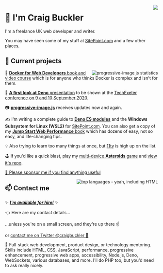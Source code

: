 <a href="https://github.com/craigbuckler/"><img src="https://github-readme-stats.vercel.app/api?username=craigbuckler&show_icons=true&count_private=true" align="right" /></a>

# 👋 I'm Craig Buckler

I'm a freelance UK web developer and writer.

You may have seen some of my stuff at [SitePoint.com](https://www.sitepoint.com/author/craig-buckler) and a few other places.


## 🚧 Current projects

<a href="https://github.com/craigbuckler/progressive-image.js"><img src="https://github-readme-stats.vercel.app/api/pin/?username=craigbuckler&repo=progressive-image.js" alt="progressive-image.js statistics" align="right"></a>

🐳 [**Docker for Web Developers** book and video course](https://dockerwebdev.com/) which is for anyone who thinks Docker is complex and isn't for them.

🦕 [**A first look at Deno** presentation](https://conference.techexeter.uk/speakers/craig-buckler.html) to be shown at the [TechExeter conference on 9 and 10 September 2020](https://conference.techexeter.uk/).

📷 [**progressive-image.js**](https://github.com/craigbuckler/progressive-image.js) receives updates now and again.

✍️ I'm writing a complete guide to [**Deno ES modules**](https://www.sitepoint.com/deno-module-system-a-beginners-guide/) and the **Windows Subsystem for Linux (WSL2)** for [SitePoint.com](https://www.sitepoint.com/author/craig-buckler). You can also get a copy of my [**Jump Start Web Performance** book](https://www.amazon.com/exec/obidos/ASIN/B084SPDY3C/craigbucklerc-21) which has dozens of easy, not so easy, and life-changing tips.

💡 Also trying to learn too many things at once, but [11ty](https://www.11ty.dev/) is high up on the list.

🕹️ If you'd like a quick blast, play my [multi-device **Asteroids** game](https://craigbuckler.com/asteroids/) and [view it's repo](https://github.com/craigbuckler/asteroids).

[💙 Please sponsor me if you find anything useful](https://github.com/sponsors/craigbuckler)


<a href="https://github.com/craigbuckler/"><img src="https://github-readme-stats.vercel.app/api/top-langs/?username=craigbuckler&hide=asp&layout=compac" alt="top languages - yeah, including HTML" align="right" /></a>

## 📫 Contact me

✨ [***I'm available for hire!***](https://craigbuckler.com/) ✨

👈 Here are my contact details...

...unless you're on a small screen, and they're up there ☝️

or [contact me on Twitter @craigbuckler 💬](https://twitter.com/craigbuckler)

🤹 Full-stack web development, product design, or technology mentoring. Skills include HTML, CSS, JavaScript, performance, progressive enhancement, progressive web apps, accessibility, Node.js, Deno, WebSockets, various databases, and more. I'll do PHP too, but you'd need to ask really nicely.

